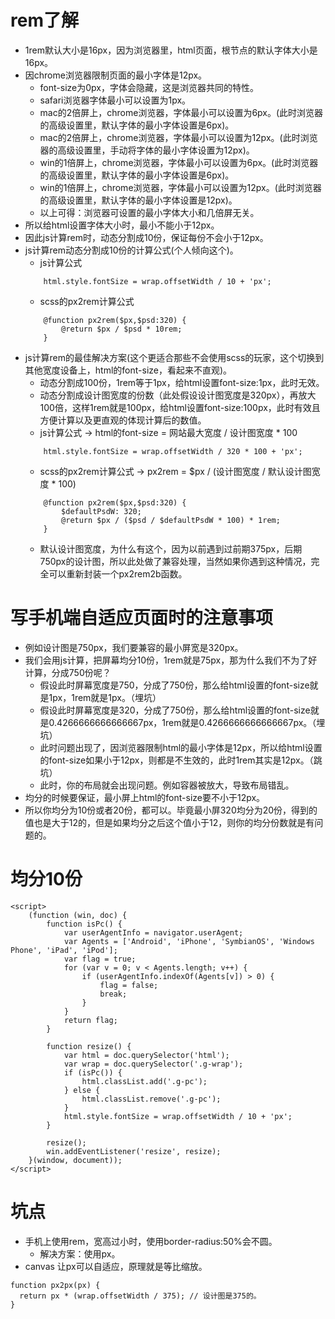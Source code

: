 # rem了解
* 1rem默认大小是16px，因为浏览器里，html页面，根节点的默认字体大小是16px。
* 因chrome浏览器限制页面的最小字体是12px。
    - font-size为0px，字体会隐藏，这是浏览器共同的特性。
    - safari浏览器字体最小可以设置为1px。
    - mac的2倍屏上，chrome浏览器，字体最小可以设置为6px。(此时浏览器的高级设置里，默认字体的最小字体设置是6px)。
    - mac的2倍屏上，chrome浏览器，字体最小可以设置为12px。(此时浏览器的高级设置里，手动将字体的最小字体设置为12px)。
    - win的1倍屏上，chrome浏览器，字体最小可以设置为6px。(此时浏览器的高级设置里，默认字体的最小字体设置是6px)。
    - win的1倍屏上，chrome浏览器，字体最小可以设置为12px。(此时浏览器的高级设置里，默认字体的最小字体设置是12px)。
    - 以上可得：浏览器可设置的最小字体大小和几倍屏无关。
* 所以给html设置字体大小时，最小不能小于12px。
* 因此js计算rem时，动态分割成10份，保证每份不会小于12px。
* js计算rem动态分割成10份的计算公式(个人倾向这个)。
    - js计算公式
    ```
        html.style.fontSize = wrap.offsetWidth / 10 + 'px';
    ```
    - scss的px2rem计算公式
    ```
        @function px2rem($px,$psd:320) {
            @return $px / $psd * 10rem;
        }
    ```
* js计算rem的最佳解决方案(这个更适合那些不会使用scss的玩家，这个切换到其他宽度设备上，html的font-size，看起来不直观)。
    - 动态分割成100份，1rem等于1px，给html设置font-size:1px，此时无效。
    - 动态分割成设计图宽度的份数（此处假设设计图宽度是320px），再放大100倍，这样1rem就是100px，给html设置font-size:100px，此时有效且方便计算以及更直观的体现计算后的数值。
    - js计算公式 -> html的font-size = 网站最大宽度 / 设计图宽度 * 100
    ```
        html.style.fontSize = wrap.offsetWidth / 320 * 100 + 'px';
    ```
    - scss的px2rem计算公式 -> px2rem = $px / (设计图宽度 / 默认设计图宽度 * 100)
    ```
        @function px2rem($px,$psd:320) {
            $defaultPsdW: 320;
            @return $px / ($psd / $defaultPsdW * 100) * 1rem;
        }
    ```
    - 默认设计图宽度，为什么有这个，因为以前遇到过前期375px，后期750px的设计图，所以此处做了兼容处理，当然如果你遇到这种情况，完全可以重新封装一个px2rem2b函数。

# 写手机端自适应页面时的注意事项
* 例如设计图是750px，我们要兼容的最小屏宽是320px。
* 我们会用js计算，把屏幕均分10份，1rem就是75px，那为什么我们不为了好计算，分成750份呢？
    - 假设此时屏幕宽度是750，分成了750份，那么给html设置的font-size就是1px，1rem就是1px。（埋坑）
    - 假设此时屏幕宽度是320，分成了750份，那么给html设置的font-size就是0.4266666666666667px，1rem就是0.4266666666666667px。（埋坑）
    - 此时问题出现了，因浏览器限制html的最小字体是12px，所以给html设置的font-size如果小于12px，则都是不生效的，此时1rem其实是12px。（跳坑）
    - 此时，你的布局就会出现问题。例如容器被放大，导致布局错乱。
* 均分的时候要保证，最小屏上html的font-size要不小于12px。
* 所以你均分为10份或者20份，都可以。毕竟最小屏320均分为20份，得到的值也是大于12的，但是如果均分之后这个值小于12，则你的均分份数就是有问题的。

# 均分10份
```
<script>
    (function (win, doc) {
        function isPc() {
            var userAgentInfo = navigator.userAgent;
            var Agents = ['Android', 'iPhone', 'SymbianOS', 'Windows Phone', 'iPad', 'iPod'];
            var flag = true;
            for (var v = 0; v < Agents.length; v++) {
                if (userAgentInfo.indexOf(Agents[v]) > 0) {
                    flag = false;
                    break;
                }
            }
            return flag;
        }

        function resize() {
            var html = doc.querySelector('html');
            var wrap = doc.querySelector('.g-wrap');
            if (isPc()) {
                html.classList.add('.g-pc');
            } else {
                html.classList.remove('.g-pc');
            }
            html.style.fontSize = wrap.offsetWidth / 10 + 'px';
        }

        resize();
        win.addEventListener('resize', resize);
    }(window, document));
</script>
```

# 坑点
* 手机上使用rem，宽高过小时，使用border-radius:50%会不圆。
    - 解决方案：使用px。
* canvas 让px可以自适应，原理就是等比缩放。
```
function px2px(px) {
  return px * (wrap.offsetWidth / 375); // 设计图是375的。
}
```
